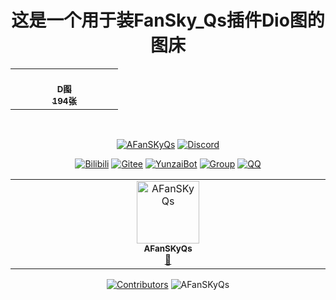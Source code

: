 <div align="center">
<h1>这是一个用于装FanSky_Qs插件Dio图的图床</h1>
<!--   <img src="https://i.imgtg.com/2023/02/11/cmxuS.png" alt="BgImg"> -->
<!--   <img src="https://raw.githubusercontent.com/AFanSKyQs/AFanSKyQs/main/acg.png" alt="BgImg"> -->
  </a>
  <table>
  <tbody>
    <tr>
      <td align="center" valign="top" width="32%" ><a href="https://github.com/AFanSKyQs"><br /><sub><b>D图<br>194张</b></sub></a><br /><a href="https://github.com/AFanSKyQs/FanSky_Qs_Img/tree/main/LongTu" title="img"></a></td>
     </td>
      </tr>
  </tbody>
</table>
<!-- ![](https://komarev.com/ghpvc/?username=AFanSKyQs) -->
<br>

[![AFanSKyQs](https://img.shields.io/badge/GitHub_AFanSKyQs-yellowgreen?logo=github)](https://github.com/AFanSKyQs)
[![Discord](https://img.shields.io/badge/Discord_FanSky_Qo-blueviolet?logo=discord)](https://twitter.com/lilianlee90/)
<!-- [![GitHub](https://img.shields.io/badge/GitHub-FanSky_Qs-black?style=flat-square&logo=github)](https://github.com/AFanSKyQs/FanSky_Qs) -->
[![Bilibili](https://img.shields.io/badge/Bilibili_繁星灬守护-ff69b4?logo=bilibili)](https://space.bilibili.com/400618772)
[![Gitee](https://img.shields.io/badge/Gitee？那是什么鸭~-blueviolet?style=flat-square&logo=gitee)](https://gitee.com/FanSky_Qs)
[![YunzaiBot](https://img.shields.io/badge/Yunzai-v3.0.0-9cf?style=flat-square&logo=dependabot)](https://gitee.com/Le-niao/Yunzai-Bot) [![Group](https://img.shields.io/badge/Q群-755794036-red?style=flat-square&logo=GroupMe&logoColor=important)](https://jq.qq.com/?_wv=1027&k=I2HCxKdM) [![QQ](https://img.shields.io/badge/QQ-3141865879-success?style=flat-square&logo=tencent-qq)](https://res.abeim.cn/api/qq/?qq=3141865879) 
<table>
  <tbody>
    <tr>
      <td align="center" valign="top" width="16%"><a href="https://github.com/AFanSKyQs"><img src="https://avatars.githubusercontent.com/u/59954030?v=4?s=100" width="100px;" alt="AFanSKyQs"/><br /><sub><b>AFanSKyQs</b></sub></a><br /><a href="https://github.com/AFanSKyQs/FanSky_Qs/commits?author=AFanSKyQs" title="Code">🌸</a></td>
      </tr>
  </tbody>
</table>

[![Contributors](https://img.shields.io/badge/Contributors-1-orange.svg?style=flat-square)](#Cntributors)
![AFanSKyQs](https://komarev.com/ghpvc/?username=AFanSkyQs)
</div>
